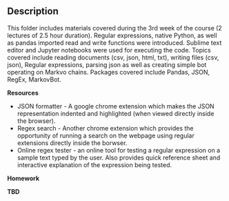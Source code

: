 ## Description
This folder includes materials covered during the 3rd week of the course (2 lectures of 2.5 hour duration). Regular expressions, native Python, as well as pandas imported read and write functions were introduced. Sublime text editor and Jupyter notebooks were used for executing the code. Topics covered include reading documents (csv, json, html, txt), writing files (csv, json), Regular expressions, parsing json as well as creating simple bot operating on Markvo chains. Packages covered include Pandas, JSON, RegEx, MarkovBot.

**Resources**
- JSON formatter - A google chrome extension which makes the JSON representation indented and highlighted (when viewed directly inside the browser).
- Regex search - Another chrome extension which provides the opportunity of running a search on the webpage using regular extensions directly inside the borwser.
- Online regex tester - an online tool for testing a regular expression on a sample text typed by the user. Also provides quick reference sheet and interactive explanation of the expression being tested.

**Homework**

**TBD**
